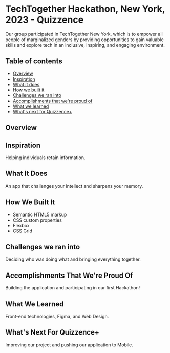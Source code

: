 # TechTogether Hackathon, New York, 2023 - Quizzence

Our group participated in TechTogether New York, which is to empower all people of marginalized genders by providing opportunities to gain valuable skills and explore tech in an inclusive, inspiring, and engaging environment.

## Table of contents

- [Overview](#overview)
- [Inspiration](#inspiration)
- [What it does](#what-it-does)
- [How we built it](#how-we-built-it)
- [Challenges we ran into](#challenges-we-ran-into)
- [Accomplishments that we're proud of](#accomplishments-that-were-proud-of)
- [What we learned](#what-we-learned)
- [What's next for Quizzence+](#whats-next-for-quizzence)
  <!-- - [Links](#links) -->

## Overview

## Inspiration 
Helping individuals retain information.


## What It Does
An app that challenges your intellect and sharpens your memory.


## How We Built It

- Semantic HTML5 markup
- CSS custom properties
- Flexbox
- CSS Grid


## Challenges we ran into
Deciding who was doing what and bringing everything together.


## Accomplishments That We're Proud Of
Building the application and participating in our first Hackathon!

## What We Learned
Front-end technologies, Figma, and Web Design. 

## What's Next For Quizzence+ 
Improving our project and pushing our application to Mobile.







